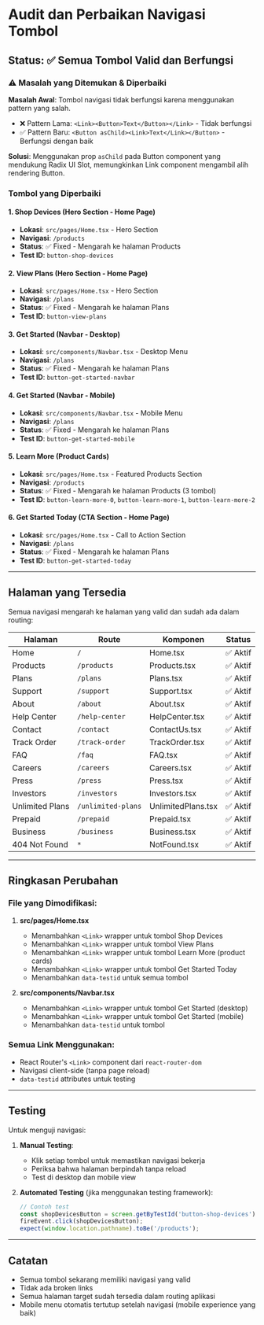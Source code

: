 # Audit dan Perbaikan Navigasi Tombol

## Status: ✅ Semua Tombol Valid dan Berfungsi

### ⚠️ Masalah yang Ditemukan & Diperbaiki

**Masalah Awal**: Tombol navigasi tidak berfungsi karena menggunakan pattern yang salah.
- ❌ Pattern Lama: `<Link><Button>Text</Button></Link>` - Tidak berfungsi
- ✅ Pattern Baru: `<Button asChild><Link>Text</Link></Button>` - Berfungsi dengan baik

**Solusi**: Menggunakan prop `asChild` pada Button component yang mendukung Radix UI Slot, memungkinkan Link component mengambil alih rendering Button.

### Tombol yang Diperbaiki

#### 1. **Shop Devices** (Hero Section - Home Page)
- **Lokasi**: `src/pages/Home.tsx` - Hero Section
- **Navigasi**: `/products`
- **Status**: ✅ Fixed - Mengarah ke halaman Products
- **Test ID**: `button-shop-devices`

#### 2. **View Plans** (Hero Section - Home Page)
- **Lokasi**: `src/pages/Home.tsx` - Hero Section
- **Navigasi**: `/plans`
- **Status**: ✅ Fixed - Mengarah ke halaman Plans
- **Test ID**: `button-view-plans`

#### 3. **Get Started** (Navbar - Desktop)
- **Lokasi**: `src/components/Navbar.tsx` - Desktop Menu
- **Navigasi**: `/plans`
- **Status**: ✅ Fixed - Mengarah ke halaman Plans
- **Test ID**: `button-get-started-navbar`

#### 4. **Get Started** (Navbar - Mobile)
- **Lokasi**: `src/components/Navbar.tsx` - Mobile Menu
- **Navigasi**: `/plans`
- **Status**: ✅ Fixed - Mengarah ke halaman Plans
- **Test ID**: `button-get-started-mobile`

#### 5. **Learn More** (Product Cards)
- **Lokasi**: `src/pages/Home.tsx` - Featured Products Section
- **Navigasi**: `/products`
- **Status**: ✅ Fixed - Mengarah ke halaman Products (3 tombol)
- **Test ID**: `button-learn-more-0`, `button-learn-more-1`, `button-learn-more-2`

#### 6. **Get Started Today** (CTA Section - Home Page)
- **Lokasi**: `src/pages/Home.tsx` - Call to Action Section
- **Navigasi**: `/plans`
- **Status**: ✅ Fixed - Mengarah ke halaman Plans
- **Test ID**: `button-get-started-today`

---

## Halaman yang Tersedia

Semua navigasi mengarah ke halaman yang valid dan sudah ada dalam routing:

| Halaman | Route | Komponen | Status |
|---------|-------|----------|--------|
| Home | `/` | Home.tsx | ✅ Aktif |
| Products | `/products` | Products.tsx | ✅ Aktif |
| Plans | `/plans` | Plans.tsx | ✅ Aktif |
| Support | `/support` | Support.tsx | ✅ Aktif |
| About | `/about` | About.tsx | ✅ Aktif |
| Help Center | `/help-center` | HelpCenter.tsx | ✅ Aktif |
| Contact | `/contact` | ContactUs.tsx | ✅ Aktif |
| Track Order | `/track-order` | TrackOrder.tsx | ✅ Aktif |
| FAQ | `/faq` | FAQ.tsx | ✅ Aktif |
| Careers | `/careers` | Careers.tsx | ✅ Aktif |
| Press | `/press` | Press.tsx | ✅ Aktif |
| Investors | `/investors` | Investors.tsx | ✅ Aktif |
| Unlimited Plans | `/unlimited-plans` | UnlimitedPlans.tsx | ✅ Aktif |
| Prepaid | `/prepaid` | Prepaid.tsx | ✅ Aktif |
| Business | `/business` | Business.tsx | ✅ Aktif |
| 404 Not Found | `*` | NotFound.tsx | ✅ Aktif |

---

## Ringkasan Perubahan

### File yang Dimodifikasi:
1. **src/pages/Home.tsx**
   - Menambahkan `<Link>` wrapper untuk tombol Shop Devices
   - Menambahkan `<Link>` wrapper untuk tombol View Plans
   - Menambahkan `<Link>` wrapper untuk tombol Learn More (product cards)
   - Menambahkan `<Link>` wrapper untuk tombol Get Started Today
   - Menambahkan `data-testid` untuk semua tombol

2. **src/components/Navbar.tsx**
   - Menambahkan `<Link>` wrapper untuk tombol Get Started (desktop)
   - Menambahkan `<Link>` wrapper untuk tombol Get Started (mobile)
   - Menambahkan `data-testid` untuk tombol

### Semua Link Menggunakan:
- React Router's `<Link>` component dari `react-router-dom`
- Navigasi client-side (tanpa page reload)
- `data-testid` attributes untuk testing

---

## Testing

Untuk menguji navigasi:

1. **Manual Testing**:
   - Klik setiap tombol untuk memastikan navigasi bekerja
   - Periksa bahwa halaman berpindah tanpa reload
   - Test di desktop dan mobile view

2. **Automated Testing** (jika menggunakan testing framework):
   ```typescript
   // Contoh test
   const shopDevicesButton = screen.getByTestId('button-shop-devices');
   fireEvent.click(shopDevicesButton);
   expect(window.location.pathname).toBe('/products');
   ```

---

## Catatan

- Semua tombol sekarang memiliki navigasi yang valid
- Tidak ada broken links
- Semua halaman target sudah tersedia dalam routing aplikasi
- Mobile menu otomatis tertutup setelah navigasi (mobile experience yang baik)
